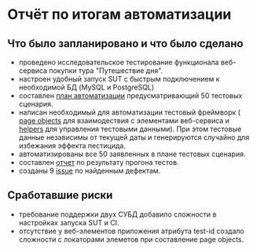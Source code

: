 # Отчёт по итогам автоматизации

## Что было запланировано и что было сделано

- проведено исследовательское тестирование функционала веб-сервиса покупки тура "Путешествие дня".
- настроен удобный запуск SUT с быстрым подключением к необходимой БД (MySQL и PostgreSQL)
- составлен [план автоматизации](https://github.com/AleksandrChernov81/Diplom/blob/main/Doc/Plan.md) предусматривающий 50 тестовых сценария.
- написан необходимый для автоматизации тестовый фреймворк (
[page objects](https://github.com/AleksandrChernov81/Diplom/tree/main/src/test/java/ru/netology/page) для взаимодествия с 
элементами веб-сервиса и 
[helpers](https://github.com/AleksandrChernov81/Diplom/tree/main/src/test/java/ru/netology/data) для управления тестовыми данными). 
При этом тестовые данные независимы от текущей даты и генерируются случайно для избежания эффекта пестицида.
- автоматизированы все 50 заявленных в плане тестовых сценария.
- составлен [отчет](https://github.com/AleksandrChernov81/Diplom/blob/main/Doc/Report.md) по результату прогона тестов.
- созданы 9 [issue](https://github.com/AleksandrChernov81/Diplom/issues) по найденным дефектам.

## Сработавшие риски
- требование поддержки двух СУБД добавило сложности в настройках запуска SUT и CI.
- отсутствие у веб-элементов приложения атрибута test-id создало сложности с локаторами элеметов при составление page objects.
